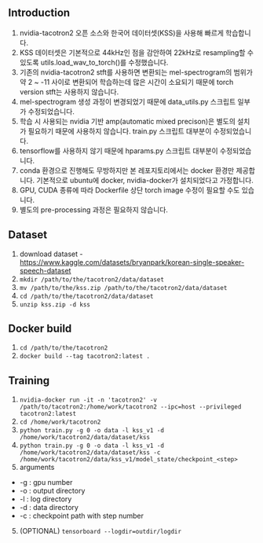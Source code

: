 ## Introduction
1. nvidia-tacotron2 오픈 소스와 한국어 데이터셋(KSS)을 사용해 빠르게 학습합니다.
2. KSS 데이터셋은 기본적으로 44kHz인 점을 감안하여 22kHz로 resampling할 수 있도록 utils.load_wav_to_torch()를 수정했습니다.
4. 기존의 nvidia-tacotron2 stft를 사용하면 변환되는 mel-spectrogram의 범위가 약 2 ~ -11 사이로 변환되어 학습하는데 많은 시간이 소요되기 때문에 torch version stft는 사용하지 않습니다.
5. mel-spectrogram 생성 과정이 변경되었기 때문에 data_utils.py 스크립트 일부가 수정되었습니다.
6. 학습 시 사용되는 nvidia 기반 amp(automatic mixed precison)은 별도의 설치가 필요하기 때문에 사용하지 않습니다. train.py 스크립트 대부분이 수정되었습니다.
7. tensorflow를 사용하지 않기 때문에 hparams.py 스크립트 대부분이 수정되었습니다.
8. conda 환경으로 진행해도 무방하지만 본 레포지토리에서는 docker 환경만 제공합니다. 기본적으로 ubuntu에 docker, nvidia-docker가 설치되었다고 가정합니다.
9. GPU, CUDA 종류에 따라 Dockerfile 상단 torch image 수정이 필요할 수도 있습니다.
10. 별도의 pre-processing 과정은 필요하지 않습니다.


## Dataset
1. download dataset - https://www.kaggle.com/datasets/bryanpark/korean-single-speaker-speech-dataset
2. `mkdir /path/to/the/tacotron2/data/dataset`
3. `mv /path/to/the/kss.zip /path/to/the/tacotron2/data/dataset`
4. `cd /path/to/the/tacotron2/data/dataset`
5. `unzip kss.zip -d kss`

## Docker build
1. `cd /path/to/the/tacotron2`
2. `docker build --tag tacotron2:latest .`

## Training
1. `nvidia-docker run -it -n 'tacotron2' -v /path/to/tacotron2:/home/work/tacotron2 --ipc=host --privileged tacotron2:latest`
2. `cd /home/work/tacotron2`
3. `python train.py -g 0 -o data -l kss_v1 -d /home/work/tacotron2/data/dataset/kss`
4. `python train.py -g 0 -o data -l kss_v1 -d /home/work/tacotron2/data/dataset/kss -c /home/work/tacotron2/data/kss_v1/model_state/checkpoint_<step>`
5. arguments
  * -g : gpu number
  * -o : output directory
  * -l : log directory
  * -d : data directory
  * -c : checkpoint path with step number
5. (OPTIONAL) `tensorboard --logdir=outdir/logdir`
